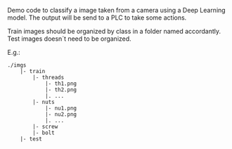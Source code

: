 Demo code to classify a image taken from a camera using a Deep Learning model.
The output will be send to a PLC to take some actions.

Train images should be organized by class in a folder named accordantly.
Test images doesn´t need to be organized.

E.g.:

    ./imgs
        |- train
            |- threads
                |- th1.png
                |- th2.png
                |. ...
            |- nuts
                |- nu1.png
                |- nu2.png
                |. ...
            |- screw
            |- bolt
        |- test
